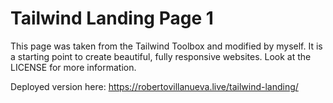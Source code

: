 # Tailwind Landing Page 1

This page was taken from the Tailwind Toolbox and modified by myself. It is a starting point to create beautiful, fully responsive websites. Look at the LICENSE for more information.

Deployed version here: https://robertovillanueva.live/tailwind-landing/

